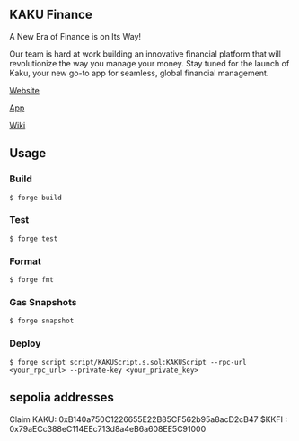 ## KAKU Finance
A New Era of Finance is on Its Way!

Our team is hard at work building an innovative financial platform that will revolutionize the way you manage your money. Stay tuned for the launch of Kaku, your new go-to app for seamless, global financial management.

   [Website](https://kaku.finance/)

   [App](https://app.kaku.finance/login)

   [Wiki](https://wiki.kaku.finance/)


## Usage

### Build

```shell
$ forge build
```

### Test

```shell
$ forge test
```

### Format

```shell
$ forge fmt
```

### Gas Snapshots

```shell
$ forge snapshot
```

### Deploy

```shell
$ forge script script/KAKUScript.s.sol:KAKUScript --rpc-url <your_rpc_url> --private-key <your_private_key>
```





## sepolia addresses

Claim KAKU: 0xB140a750C1226655E22B85CF562b95a8acD2cB47
$KKFI : 0x79aECc388eC114EEc713d8a4eB6a608EE5C91000
